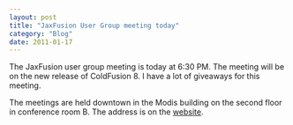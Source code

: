 ```yaml
---
layout: post
title: "JaxFusion User Group meeting today"
category: "Blog"
date: 2011-01-17
---
```



The JaxFusion user group meeting is today at 6:30 PM. The meeting will be on the new release of ColdFusion 8\. I have a lot of giveaways for this meeting.

The meetings are held downtown in the Modis building on the second floor in conference room B. The address is on the [website](http://www.jaxfusion.org).